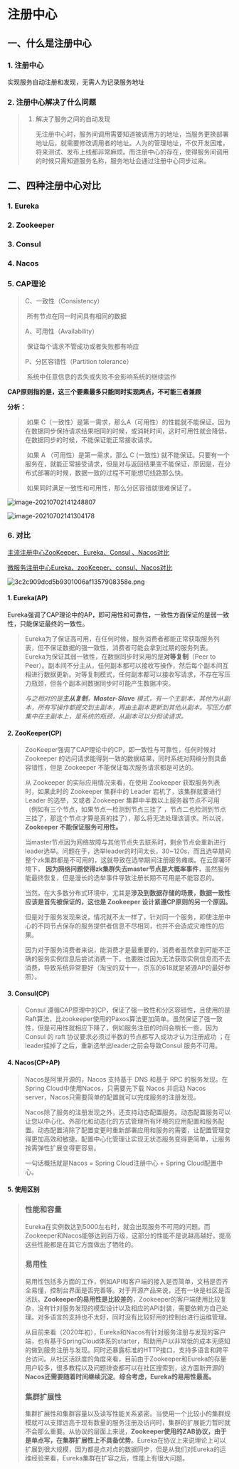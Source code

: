 # 注册中心

## 一、什么是注册中心

### 1. 注册中心

实现服务自动注册和发现，无需人为记录服务地址

### 2. 注册中心解决了什么问题

> 1. 解决了服务之间的自动发现
>
>    无注册中心时，服务间调用需要知道被调用方的地址，当服务更换部署地址后，就需要修改调用者的地址。人为的管理地址，不仅开发困难，将来测试、发布上线都非常麻烦。而注册中心的存在，使得服务间调用的时候只需知道服务名称，服务地址会通过注册中心同步过来。

## 二、四种注册中心对比

### 1. Eureka 

### 2. Zookeeper

### 3. Consul

### 4. Nacos

### 5. CAP理论

> C、一致性（Consistency）
>
> ​	所有节点在同一时间具有相同的数据
>
> A、可用性（Availability）
>
> ​	保证每个请求不管成功或者失败都有响应
>
> P、分区容错性（Partition tolerance）
>
> ​	系统中任意信息的丢失或失败不会影响系统的继续运作

**CAP原则指的是，这三个要素最多只能同时实现两点，不可能三者兼顾**

**分析：**

> ​		如果 C（一致性）是第一需求，那么A（可用性）的性能就不能保证。因为在数据同步保持请求结果相同的时候，或消耗时间，这时可用性就会降低，在数据同步的时候，不能保证能正常接收请求。
>
> ​		如果 A （可用性）是第一需求，那么 C (一致性) 就不能保证。只要有一个服务在，就能正常接受请求，但是对与返回结果变不能保证，原因是，在分布式部署的时候，数据一致的过程不可能想切线路那么快。
>
> ​		如果同时满足一致性和可用性，那么分区容错就很难保证了。

![image-20210702141248807](https://gitee.com/jiao_qianjin/zhishiku/raw/master/img/20210702141248.png)

![image-20210702141304178](https://gitee.com/jiao_qianjin/zhishiku/raw/master/img/20210702141304.png)



### 6. 对比

[主流注册中心ZooKeeper、Eureka、Consul 、Nacos对比](https://www.pianshen.com/article/55361043112/)

[微服务注册中心Eureka、zooKeeper、consul、Nacos对比](https://www.pianshen.com/article/56141778477/)

![3c2c909dcd5b9301006af1357908358e.png](https://gitee.com/jiao_qianjin/zhishiku/raw/master/img/20210708155252.png)

#### 1. Eureka(AP)

Eureka强调了CAP理论中的AP，即可用性和可靠性，一致性方面保证的是弱一致性，只能保证最终的一致性。

> Eureka为了保证高可用，在任何时候，服务消费者都能正常获取服务列表，但不保证数据的强一致性，消费者可能会拿到过期的服务列表。Eureka为保证其弱一致性，在数据同步时采用的是**对等复制**（Peer to Peer）。副本间不分主从，任何副本都可以接收写操作，然后每个副本间互相进行数据更新。对等复制模式，任何副本都可以接收写请求，不存在写压力瓶颈，但各个副本间数据同步时可能产生数据冲突。
>
> *与之相对的是**主从复制**，**Master-Slave** 模式，有一个主副本，其他为从副本，所有写操作都提交到主副本，再由主副本更新到其他从副本。写压力都集中在主副本上，是系统的瓶颈，从副本可以分担读请求。*

#### 2. ZooKeeper(CP)

> ZooKeeper强调了CAP理论中的CP，即一致性与可靠性，任何时候对 Zookeeper 的访问请求能得到一致的数据结果，同时系统对网络分割具备容错性，但是 Zookeeper 不能保证每次服务请求都是可达的。
>
> 从 Zookeeper 的实际应用情况来看，在使用 Zookeeper 获取服务列表时，如果此时的 Zookeeper 集群中的 Leader 宕机了，该集群就要进行 Leader 的选举，又或者 Zookeeper 集群中半数以上服务器节点不可用（例如有三个节点，如果节点一检测到节点三挂了 ，节点二也检测到节点三挂了，那这个节点才算是真的挂了），那么将无法处理该请求。所以说，**Zookeeper 不能保证服务可用性。**
>
> 当master节点因为网络故障与其他节点失去联系时，剩余节点会重新进行leader选举。问题在于，选举leader的时间太长，30~120s，而且选举期间整个zk集群都是不可用的，这就导致在选举期间注册服务瘫痪。在云部署环境下， **因为网络问题使得zk集群失去master节点是大概率事件**，虽然服务能最终恢复，但是漫长的选举事件导致注册长期不可用是不能容忍的。
>
> 当然，在大多数分布式环境中，尤其是**涉及到数据存储的场景，数据一致性应该是首先被保证的，这也是 Zookeeper 设计紧遵CP原则的另一个原因。**
>
> 但是对于服务发现来说，情况就不太一样了，针对同一个服务，即使注册中心的不同节点保存的服务提供者信息不尽相同，也并不会造成灾难性的后果。
>
> 因为对于服务消费者来说，能消费才是最重要的，消费者虽然拿到可能不正确的服务实例信息后尝试消费一下，也要胜过因为无法获取实例信息而不去消费，导致系统异常要好（淘宝的双十一，京东的618就是紧遵AP的最好参照）。

#### 3. Consul(CP)

> Consul 遵循CAP原理中的CP，保证了强一致性和分区容错性，且使用的是Raft算法，比zookeeper使用的Paxos算法更加简单。虽然保证了强一致性，但是可用性就相应下降了，例如服务注册的时间会稍长一些，因为 Consul 的 raft 协议要求必须过半数的节点都写入成功才认为注册成功 ；在leader挂掉了之后，重新选举出leader之前会导致Consul 服务不可用。

#### 4. Nacos(CP+AP)

> Nacos是阿里开源的，Nacos 支持基于 DNS 和基于 RPC 的服务发现。在Spring Cloud中使用Nacos，只需要先下载 Nacos 并启动 Nacos server，Nacos只需要简单的配置就可以完成服务的注册发现。
>
> Nacos除了服务的注册发现之外，还支持动态配置服务。动态配置服务可以让您以中心化、外部化和动态化的方式管理所有环境的应用配置和服务配置。动态配置消除了配置变更时重新部署应用和服务的需要，让配置管理变得更加高效和敏捷。配置中心化管理让实现无状态服务变得更简单，让服务按需弹性扩展变得更容易。
>
> 一句话概括就是Nacos = Spring Cloud注册中心 + Spring Cloud配置中心。

#### 5. 使用区别

> ### 性能和容量
>
> Eureka在实例数达到5000左右时，就会出现服务不可用的问题。而Zookeeper和Nacos能够达到百万级，这部分的性能不是说越高越好，提高这些性能都是在其它方面做出了牺牲的。
>
> ### 易用性
>
> 易用性包括多方面的工作，例如API和客户端的接入是否简单，文档是否齐全易懂，控制台界面是否完善等。对于开源产品来说，还有一块是社区是否活跃。**Zookeeper的易用性是比较差的**，Zookeeper的客户端使用比较复杂，没有针对服务发现的模型设计以及相应的API封装，需要依赖方自己处理。对多语言的支持也不太好，同时没有比较好用的控制台进行运维管理。
>
> 从目前来看（2020年初），Eureka和Nacos有针对服务注册与发现的客户端，也有基于SpringCloud体系的starter，帮助用户以非常低的成本无感知的做到服务注册与发现。同时还暴露标准的HTTP接口，支持多语言和跨平台访问。从社区活跃度的角度来看，目前由于Zookeeper和Eureka的存量用户较多，很多教程以及问题排查都可以在社区搜索到，这方面新开源的**Nacos还需要随着时间继续沉淀**。**综合考虑，Eureka的易用性最高。**
>
> ### 集群扩展性
>
> 集群扩展性和集群容量以及读写性能关系紧密。当使用一个比较小的集群规模就可以支撑远高于现有数量的服务注册及访问时，集群的扩展能力暂时就不会那么重要。从协议的层面上来说，**Zookeeper使用的ZAB协议，由于是单点写，在集群扩展性上不具备优势**。Eureka在协议上来说理论上可以扩展到很大规模，因为都是点对点的数据同步，但是从我们对Eureka的运维经验来看，Eureka集群在扩容之后，性能上有很大问题。

